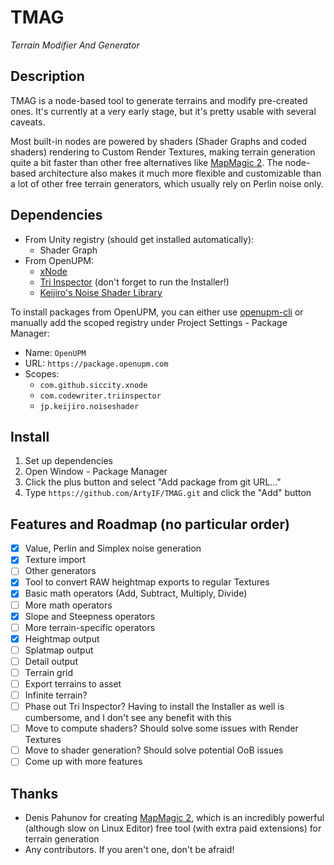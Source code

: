 # TMAG
*Terrain Modifier And Generator*

## Description
TMAG is a node-based tool to generate terrains and modify pre-created ones. It's currently at a very early stage, but it's pretty usable with several caveats.

Most built-in nodes are powered by shaders (Shader Graphs and coded shaders) rendering to Custom Render Textures, making terrain generation quite a bit faster than other free alternatives like [MapMagic 2](https://assetstore.unity.com/packages/tools/terrain/mapmagic-2-165180). The node-based architecture also makes it much more flexible and customizable than a lot of other free terrain generators, which usually rely on Perlin noise only.

## Dependencies
- From Unity registry (should get installed automatically):
  - Shader Graph
- From OpenUPM:
  - [xNode](https://github.com/Siccity/xNode/)
  - [Tri Inspector](https://github.com/codewriter-packages/Tri-Inspector) (don't forget to run the Installer!)
  - [Keijiro's Noise Shader Library](https://github.com/keijiro/NoiseShader)

To install packages from OpenUPM, you can either use [openupm-cli](https://openupm.com/docs/getting-started.html) or manually add the scoped registry under Project Settings - Package Manager:
- Name: `OpenUPM`
- URL: `https://package.openupm.com`
- Scopes:
  - `com.github.siccity.xnode`
  - `com.codewriter.triinspector`
  - `jp.keijiro.noiseshader`

## Install
1. Set up dependencies
2. Open Window - Package Manager
3. Click the plus button and select "Add package from git URL..."
4. Type `https://github.com/ArtyIF/TMAG.git` and click the "Add" button

## Features and Roadmap (no particular order)
- [x] Value, Perlin and Simplex noise generation
- [x] Texture import
- [ ] Other generators
- [x] Tool to convert RAW heightmap exports to regular Textures
- [x] Basic math operators (Add, Subtract, Multiply, Divide)
- [ ] More math operators
- [x] Slope and Steepness operators
- [ ] More terrain-specific operators
- [x] Heightmap output
- [ ] Splatmap output
- [ ] Detail output
- [ ] Terrain grid
- [ ] Export terrains to asset
- [ ] Infinite terrain?
- [ ] Phase out Tri Inspector? Having to install the Installer as well is cumbersome, and I don't see any benefit with this
- [ ] Move to compute shaders? Should solve some issues with Render Textures
- [ ] Move to shader generation? Should solve potential OoB issues
- [ ] Come up with more features

## Thanks
- Denis Pahunov for creating [MapMagic 2](https://assetstore.unity.com/packages/tools/terrain/mapmagic-2-165180), which is an incredibly powerful (although slow on Linux Editor) free tool (with extra paid extensions) for terrain generation
- Any contributors. If you aren't one, don't be afraid!